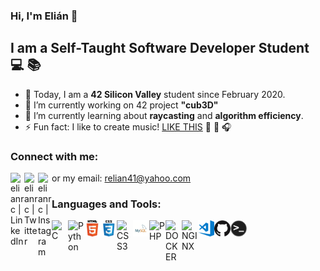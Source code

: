 ### Hi, I'm Elián 👋

## I am a Self-Taught Software Developer Student :computer: :books:
- :pushpin: Today, I am a **42 Silicon Valley** student since February 2020.
- 🔭 I’m currently working on 42 project **"cub3D"**
- 🌱 I’m currently learning about **raycasting** and **algorithm efficiency**.
- ⚡ Fun fact: I like to create music! [LIKE THIS] :musical_keyboard: :guitar: :headphones:

### Connect with me:
[<img align="left" alt="elianrc | LinkedIn" width="22px" src="https://cdn.jsdelivr.net/npm/simple-icons@v3/icons/linkedin.svg" />][linkedin]
[<img align="left" alt="elianrc | Twitter" width="22px" src="https://cdn.jsdelivr.net/npm/simple-icons@v3/icons/twitter.svg" />][twitter]
[<img align="left" alt="elianrc | Instagram" width="22px" src="https://cdn.jsdelivr.net/npm/simple-icons@v3/icons/instagram.svg" />][instagram]
or my email: relian41@yahoo.com
<br />

### Languages and Tools:

<img align="left" alt="C" width="26px" src="https://img.icons8.com/color/48/000000/c-programming.png"/>
<img align="left" alt="Python" width="26px" src="https://img.icons8.com/color/48/000000/python.png"/>
<img align="left" alt="HTML5" width="26px" src="https://raw.githubusercontent.com/github/explore/80688e429a7d4ef2fca1e82350fe8e3517d3494d/topics/html/html.png" />
<img align="left" alt="CSS3" width="26px" src="https://raw.githubusercontent.com/github/explore/80688e429a7d4ef2fca1e82350fe8e3517d3494d/topics/css/css.png" />
<img align="left" alt="CSS3" width="26px" src="https://img.icons8.com/color/48/000000/wordpress.png"/>
<img align="left" alt="MySQL" width="26px" src="https://raw.githubusercontent.com/github/explore/80688e429a7d4ef2fca1e82350fe8e3517d3494d/topics/mysql/mysql.png" />
<img align="left" alt="PHP" width="26px" src="https://img.icons8.com/dusk/64/000000/php-logo.png"/>
<img align="left" alt="DOCKER" width="26px" src="https://img.icons8.com/color/48/000000/docker.png"/>
<img align="left" alt="NGINX" width="26px" src="https://img.icons8.com/color/48/000000/nginx.png"/>
<img align="left" alt="Visual Studio Code" width="26px" src="https://raw.githubusercontent.com/github/explore/80688e429a7d4ef2fca1e82350fe8e3517d3494d/topics/visual-studio-code/visual-studio-code.png" />
<img align="left" alt="GitHub" width="26px" src="https://raw.githubusercontent.com/github/explore/78df643247d429f6cc873026c0622819ad797942/topics/github/github.png" />
<img align="left" alt="Terminal" width="26px" src="https://raw.githubusercontent.com/github/explore/80688e429a7d4ef2fca1e82350fe8e3517d3494d/topics/terminal/terminal.png" />
<!--
**elianrc/elianrc** is a ✨ _special_ ✨ repository because its `README.md` (this file) appears on your GitHub profile.

Here are some ideas to get you started:


- 🌱 I’m currently learning ...
- 👯 I’m looking to collaborate on ...
- 🤔 I’m looking for help with ...
- 💬 Ask me about ...
- 📫 How to reach me: ...
- 😄 Pronouns: ...
- ⚡ Fun fact: ...
-->

[LIKE THIS]: https://youtu.be/U_IT0k0unrs
[linkedin]: linkedin.com/in/elianrc
[twitter]: https://twitter.com/elianrc_
[instagram]: https://www.instagram.com/elian__rc/
[Email]: relian41@yahoo.com
